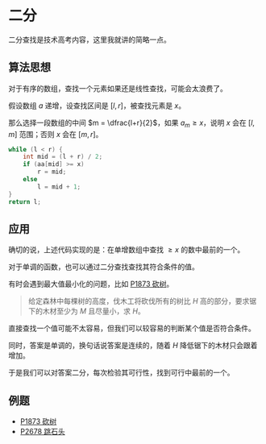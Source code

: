 # 二分

二分查找是技术高考内容，这里我就讲的简略一点。

## 算法思想

对于有序的数组，查找一个元素如果还是线性查找，可能会太浪费了。

假设数组 $a$ 递增，设查找区间是 $[l,r]$，被查找元素是 $x$。

那么选择一段数组的中间 $m = \dfrac{l+r}{2}$，如果 $a_m \geqslant x$，说明 $x$ 会在 $[l,m]$ 范围；否则 $x$ 会在 $[m,r]$。

```cpp
while (l < r) {
    int mid = (l + r) / 2;
    if (aa[mid] >= x)
        r = mid;
    else
        l = mid + 1;
}
return l;
```

## 应用

确切的说，上述代码实现的是：在单增数组中查找 $\geqslant x$ 的数中最前的一个。

对于单调的函数，也可以通过二分查找查找其符合条件的值。

有时会遇到最大值最小化的问题，比如 [P1873 砍树](https://www.luogu.com.cn/problem/P1873)。

> 给定森林中每棵树的高度，伐木工将砍伐所有的树比 $H$ 高的部分，要求锯下的木材至少为 $M$ 且尽量小，求 $H$。

直接查找一个值可能不太容易，但我们可以较容易的判断某个值是否符合条件。

同时，答案是单调的，换句话说答案是连续的，随着 $H$ 降低锯下的木材只会跟着增加。

于是我们可以对答案二分，每次检验其可行性，找到可行中最前的一个。

## 例题

- [P1873 砍树](https://www.luogu.com.cn/problem/P1873)
- [P2678 跳石头](https://www.luogu.com.cn/problem/P2678)

